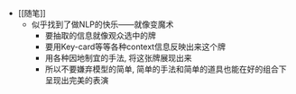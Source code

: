 - [[随笔]]
	- 似乎找到了做NLP的快乐——就像变魔术
		- 要抽取的信息就像观众选中的牌
		- 要用Key-card等等各种context信息反映出来这个牌
		- 用各种因地制宜的手法, 将这张牌展现出来
		- 所以不要嫌弃模型的简单, 简单的手法和简单的道具也能在好的组合下呈现出完美的表演
